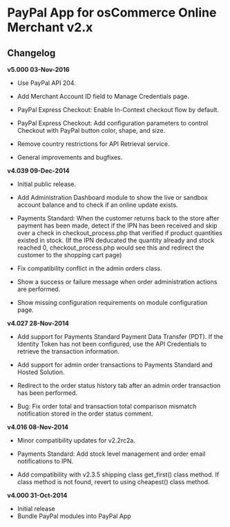 # PayPal App for osCommerce Online Merchant v2.x

## Changelog

**v5.000 03-Nov-2016**

* Use PayPal API 204.

* Add Merchant Account ID field to Manage Credentials page.

* PayPal Express Checkout: Enable In-Context checkout flow by default.

* PayPal Express Checkout: Add configuration parameters to control Checkout with PayPal button color, shape, and size.

* Remove country restrictions for API Retrieval service.

* General improvements and bugfixes.

**v4.039 09-Dec-2014**

* Initial public release.

* Add Administration Dashboard module to show the live or sandbox account balance and to check if an online update exists.

* Payments Standard: When the customer returns back to the store after payment has been made, detect if the IPN has been received and skip over a check in checkout_process.php that verified if product quantities existed in stock. (If the IPN deducated the quantity already and stock reached 0, checkout_process.php would see this and redirect the customer to the shopping cart page)

* Fix compatibility conflict in the admin orders class.

* Show a success or failure message when order administration actions are performed.

* Show missing configuration requirements on module configuration page.

**v4.027 28-Nov-2014**

* Add support for Payments Standard Payment Data Transfer (PDT). If the Identity Token has not been configured, use the API Credentials to retrieve the transaction information.

* Add support for admin order transactions to Payments Standard and Hosted Solution.

* Redirect to the order status history tab after an admin order transaction has been performed.

* Bug: Fix order total and transaction total comparison mismatch notification stored in the order status comment.

**v4.016 08-Nov-2014**

* Minor compatibility updates for v2.2rc2a.

* Payments Standard: Add stock level management and order email notifications to IPN.

* Add compatibility with v2.3.5 shipping class get_first() class method. If class method is not found, revert to using cheapest() class method.

**v4.000 31-Oct-2014**

* Initial release
* Bundle PayPal modules into PayPal App
